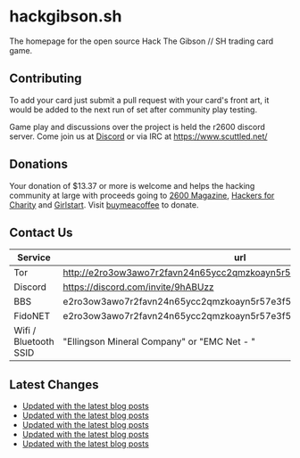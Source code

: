 # hackgibson.sh
The homepage for the open source Hack The Gibson // SH trading card game.


## Contributing

To add your card just submit a pull request with your card's front art, it would be added to the next run of set after community play testing.

Game play and discussions over the project is held the r2600 discord server. Come join us at [Discord](https://discord.com/invite/9hABUzz) or via IRC at https://www.scuttled.net/


## Donations

Your donation of $13.37 or more is welcome and helps the hacking community at large with proceeds going to [2600 Magazine](https://2600.com/), [Hackers for Charity](https://hackersforcharity.org) and [Girlstart](https://girlstart.org).  Visit [buymeacoffee](https://www.buymeacoffee.com/hackgibson.sh) to donate.


## Contact Us

Service | url
-|-
Tor | http://e2ro3ow3awo7r2favn24n65ycc2qmzkoayn5r57e3f56nvjwdcgg32ad.onion
Discord | https://discord.com/invite/9hABUzz
BBS | e2ro3ow3awo7r2favn24n65ycc2qmzkoayn5r57e3f56nvjwdcgg32ad.onion:23
FidoNET | e2ro3ow3awo7r2favn24n65ycc2qmzkoayn5r57e3f56nvjwdcgg32ad.onion:24554
Wifi / Bluetooth SSID | "Ellingson Mineral Company" or "EMC Net - <fidonet address>"

## Latest Changes
<!-- BLOG-POST-LIST:START -->
- [Updated with the latest blog posts](https://github.com/DFW2600/hackgibson.sh/commit/fb68a6a7b9e562000cfe4d6beda12179d8e2b46e)
- [Updated with the latest blog posts](https://github.com/DFW2600/hackgibson.sh/commit/1ad3a0e313f37352b78a7c3cd8c0e3fe9ddc4b03)
- [Updated with the latest blog posts](https://github.com/DFW2600/hackgibson.sh/commit/847241842f211b6d8c6216d2bed607768e47e49a)
- [Updated with the latest blog posts](https://github.com/DFW2600/hackgibson.sh/commit/b0135169d00c5c26e7e1dc215dc2397fe829bd22)
- [Updated with the latest blog posts](https://github.com/DFW2600/hackgibson.sh/commit/3dc86daf40ba42275c8bcdc859f003bdabe18c84)
<!-- BLOG-POST-LIST:END -->
